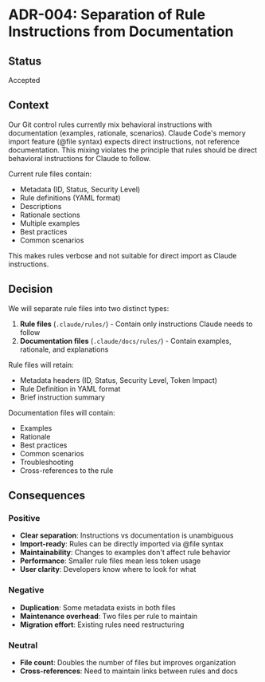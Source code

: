 # ADR-004: Separation of Rule Instructions from Documentation

## Status
Accepted

## Context
Our Git control rules currently mix behavioral instructions with documentation (examples, rationale, scenarios). Claude Code's memory import feature (@file syntax) expects direct instructions, not reference documentation. This mixing violates the principle that rules should be direct behavioral instructions for Claude to follow.

Current rule files contain:
- Metadata (ID, Status, Security Level)
- Rule definitions (YAML format)
- Descriptions
- Rationale sections
- Multiple examples
- Best practices
- Common scenarios

This makes rules verbose and not suitable for direct import as Claude instructions.

## Decision
We will separate rule files into two distinct types:
1. **Rule files** (`.claude/rules/`) - Contain only instructions Claude needs to follow
2. **Documentation files** (`.claude/docs/rules/`) - Contain examples, rationale, and explanations

Rule files will retain:
- Metadata headers (ID, Status, Security Level, Token Impact)
- Rule Definition in YAML format
- Brief instruction summary

Documentation files will contain:
- Examples
- Rationale
- Best practices
- Common scenarios
- Troubleshooting
- Cross-references to the rule

## Consequences

### Positive
- **Clear separation**: Instructions vs documentation is unambiguous
- **Import-ready**: Rules can be directly imported via @file syntax
- **Maintainability**: Changes to examples don't affect rule behavior
- **Performance**: Smaller rule files mean less token usage
- **User clarity**: Developers know where to look for what

### Negative
- **Duplication**: Some metadata exists in both files
- **Maintenance overhead**: Two files per rule to maintain
- **Migration effort**: Existing rules need restructuring

### Neutral
- **File count**: Doubles the number of files but improves organization
- **Cross-references**: Need to maintain links between rules and docs